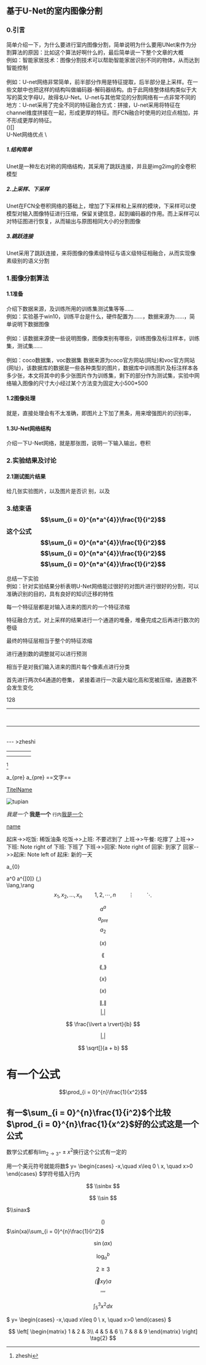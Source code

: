 ## 基于U-Net的室内图像分割
###  0.引言
简单介绍一下，为什么要进行室内图像分割，简单说明为什么要用UNet来作为分割算法的原因：比如这个算法好啊什么的，最后简单说一下整个文章的大概
<br>
例如：智能家居技术：图像分割技术可以帮助智能家居识别不同的物体，从而达到智能控制
</br>
<br>
例如：U-net网络非常简单，前半部分作用是特征提取，后半部分是上采样。在一些文献中也把这样的结构叫做编码器-解码器结构。由于此网络整体结构类似于大写的英文字母U，故得名U-Net。U-net与其他常见的分割网络有一点非常不同的地方：U-net采用了完全不同的特征融合方式：拼接，U-net采用将特征在channel维度拼接在一起，形成更厚的特征。而FCN融合时使用的对应点相加，并不形成更厚的特征。
</br>
()[]
<br>
U-Net网络优点
\
##### 1.结构简单
Unet是一种左右对称的网络结构，其采用了跳跃连接，并且是img2img的全卷积模型
##### 2.上采样、下采样
Unet在FCN全卷积网络的基础上，增加了下采样和上采样的模块，下采样可以使模型对输入图像特征进行压缩，保留关键信息，起到编码器的作用。而上采样可以对特征图进行恢复，从而输出与原图相同大小的分割图像
##### 3.跳跃连接
Unet采用了跳跃连接，来将图像的像素级特征与语义级特征相融合，从而实现像素级别的语义分割
</br>

### 1.图像分割算法
#### 1.1准备
介绍下数据来源，及训练所用的训练集测试集等等……
<br>
例如：实验基于win10，训练平台是什么，硬件配置为……，数据来源为……，简单说明下数据图像
</br>
<br>
例如：该数据来源使一些说明图像，图像类别有哪些，训练图像及标注样本，训练集，测试集……
</br>
<br>
例如：coco数据集，voc数据集
数据来源为coco官方网站(网址)和voc官方网站(网址)，该数据库的数据是一些各种类型的图片，数据库中训练图片及标注样本各多少张，本文将其中的多少张图片作为训练集，剩下的部分作为测试集，实验中网络输入图像的尺寸大小经过某个方法变为固定大小500*500
</br>

#### 1.2图像处理
就是，直接处理会有不太准确，即图片上下加了黑条，用来增强图片的识别率，
#### 1.3U-Net网络结构
介绍一下U-Net网络，就是那张图，说明一下输入输出，卷积
### 2.实验结果及讨论
#### 2.1测试图片结果
给几张实验图片，以及图片是否识
别，以及
### 3.结束语$$\sum_{i = 0}^{n*a^{4}}\frac{1}{i^2}$$这个公式$$\sum_{i = 0}^{n*a^{4}}\frac{1}{i^2}$$ $$\sum_{i = 0}^{n*a^{4}}\frac{1}{i^2}$$ $$\sum_{i = 0}^{n*a^{4}}\frac{1}{i^2}$$
总结一下实验
<br>
例如：针对实验结果分析表明U-Net网络能过很好的对图片进行很好的分割，可以准确识别的目的，具有良好的知识迁移的特性
</br>

每一个特征层都是对输入进来的图片的一个特征浓缩 

特征融合方式，对上采样的结果进行一个通道的堆叠，堆叠完成之后再进行数次的卷级

最终的特征层相当于整个的特征浓缩

进行通到数的调整就可以进行预测

相当于是对我们输入进来的图片每个像素点进行分类

首先进行两次64通道的卷集， 
紧接着进行一次最大磁化高和宽被压缩，通道数不会发生变化


128




<hr>
<br>
<hr>
<br>
---
>zheshi

|||||
|:-:|:-:|:-:|:-:|
|||||
|||||

[^3]


a_{pre}
a_{pre}
==文字==

[^3]:zheshi 

[TitelName](#TitelName)

![tupian](www)


*我是一个* **我是一个**  `行内`<u>我是一个</u>



[name](URL)


起床->>吃饭: 稀饭油条
吃饭->>上班: 不要迟到了
上班->>午餐: 吃撑了
上班->>下班:
Note right of 下班: 下班了
下班->>回家:
Note right of 回家: 到家了
回家-->>起床:
Note left of 起床: 新的一天



a_{0}

a^0
a^{[0]}
(,)
<br>
\lang,\rang
$$
x_1, x_2, \dots, x_n \quad \quad 1, 2, \cdots, n \quad \quad \vdots \quad\quad \ddots
$$
$$  $$


$$ a^{a}  $$
$$ a_{pre} $$
$$ a_{2} $$


$$ (x) $$



$$ \lang $$



$$ \lang, \rang $$


$$ \lbrace x \rbrace $$



$$ \bigg( x \bigg) $$

$$ \lVert, \rVert $$
$$ \lvert, \rvert $$


$$ \frac{\lvert a \rvert}{b} $$



$$ \lvert, \rvert $$




$$ \sqrt[]{a + b} $$







# 有一个公式  
$$\prod_{i = 0}^{n}\frac{1}{x^2}$$




## 有一$\sum_{i = 0}^{n}\frac{1}{i^2}$个比较$\prod_{i = 0}^{n}\frac{1}{x^2}$好的公式这是一个公式
数学公式都有$\lim_{2\rightarrow 3^+} \pm x^2$换行这个公式有一定的

用一个美元符号就能将数$
y=
\begin{cases}
-x,\quad x\leq 0 \\
x, \quad x>0
\end{cases}
$学符号插入行内




$$ \\sinbx $$


$$ \\sin $$

$\\sinax$


$$ () $$
$\sin(xa)\sum_{i = 0}^{n}\frac{1}{i^2}$


$$ \sin(ax) $$



$$ \log_{a}^{b} $$


$$  $$



$$ 2\geq3   $$



$$ \vec(xy)  a $$

$$ \prime\prime\prime\prime $$



$$ \int_5^3 x^2 dx$$






$
y=
\begin{cases}
-x,\quad x\leq 0 \\
x, \quad x>0
\end{cases}
$






$$
\left[
\begin{matrix}
1 & 2 & 3\\
4 & 5 & 6 \\
7 & 8 & 9
\end{matrix}
\right]
\tag{2}
$$

